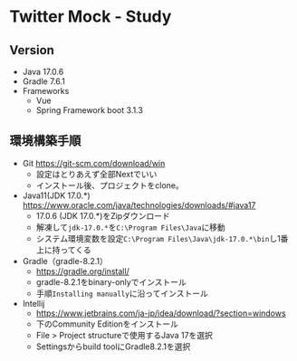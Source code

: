 # Twitter Mock - Study

## Version
- Java 17.0.6
- Gradle 7.6.1
- Frameworks
    - Vue 
    - Spring Framework boot 3.1.3

## 環境構築手順
- Git https://git-scm.com/download/win
    - 設定はとりあえず全部Nextでいい
    - インストール後、プロジェクトをclone。
- Java11(JDK 17.0.*) https://www.oracle.com/java/technologies/downloads/#java17
    - 17.0.6 (JDK 17.0.*)をZipダウンロード
    - 解凍して`jdk-17.0.*`を`C:\Program Files\Java`に移動
    - システム環境変数を設定`C:\Program Files\Java\jdk-17.0.*\bin`し1番上に持ってくる
- Gradle（gradle-8.2.1）
    - https://gradle.org/install/
    - gradle-8.2.1をbinary-onlyでインストール
    - 手順`Installing manually`に沿ってインストール
- Intellij
    - https://www.jetbrains.com/ja-jp/idea/download/?section=windows
    - 下のCommunity Editionをインストール
    - File > Project structureで使用するJava 17を選択
    - Settingsからbuild toolにGradle8.2.1を選択

## 




